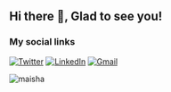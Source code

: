 ## Hi there 👋, Glad to see you! &nbsp;

### My social links

[![Twitter](https://img.shields.io/badge/Twitter-1DA1F2?style=for-the-badge&logo=twitter&logoColor=white)](https://twitter.com/@BettJesse)
[![LinkedIn](https://img.shields.io/badge/LinkedIn-0077B5?style=for-the-badge&logo=linkedin&logoColor=white)](https://www.linkedin.com/in/jesse-bett-74b3411a7/)
[![Gmail](https://img.shields.io/badge/Gmail-D14836?style=for-the-badge&logo=gmail&logoColor=white)](mailto:jessekip21@gmail.com)


![maisha](https://github.com/Jesse-Bett/Jesse-Bett/assets/40341693/b457c7fa-f412-46b6-8e52-50d8b6e52085)
